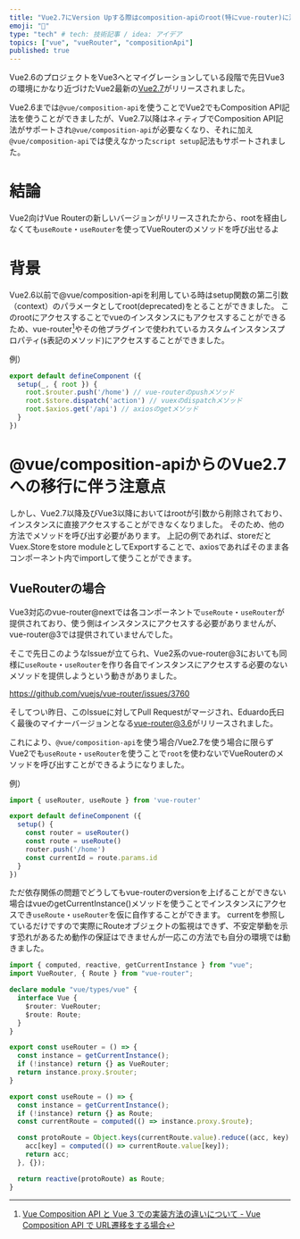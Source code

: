 ```yaml
---
title: "Vue2.7にVersion Upする際はcomposition-apiのroot(特にvue-router)に注意！"
emoji: "🎃"
type: "tech" # tech: 技術記事 / idea: アイデア
topics: ["vue", "vueRouter", "compositionApi"]
published: true
---
```


Vue2.6のプロジェクトをVue3へとマイグレーションしている段階で先日Vue3の環境にかなり近づけたVue2最新の[Vue2.7](https://blog.vuejs.org/posts/vue-2-7-naruto.html)がリリースされました。

Vue2.6までは`@vue/composition-api`を使うことでVue2でもComposition API記法を使うことができましたが、Vue2.7以降はネィティブでComposition API記法がサポートされ`@vue/composition-api`が必要なくなり、それに加え`@vue/composition-api`では使えなかった`script setup`記法もサポートされました。

# 結論

Vue2向けVue Routerの新しいバージョンがリリースされたから、rootを経由しなくても`useRoute`・`useRouter`を使ってVueRouterのメソッドを呼び出せるよ

# 背景

Vue2.6以前で@vue/composition-apiを利用している時はsetup関数の第二引数（context）のパラメータとしてroot(deprecated)をとることができました。
このrootにアクセスすることでvueのインスタンスにもアクセスすることができるため、vue-router[^1]やその他プラグインで使われているカスタムインスタンスプロパティ(`$`表記のメソッド)にアクセスすることができました。

例）

```ts
export default defineComponent ({
  setup(_, { root }) {
    root.$router.push('/home') // vue-routerのpushメソッド
    root.$store.dispatch('action') // vuexのdispatchメソッド
    root.$axios.get('/api') // axiosのgetメソッド
  }
})
```

# @vue/composition-apiからのVue2.7への移行に伴う注意点

しかし、Vue2.7以降及びVue3以降においてはrootが引数から削除されており、インスタンスに直接アクセスすることができなくなりました。
そのため、他の方法でメソッドを呼び出す必要があります。
上記の例であれば、storeだとVuex.Storeをstore moduleとしてExportすることで、axiosであればそのまま各コンポーネント内でimportして使うことができます。

## VueRouterの場合

Vue3対応のvue-router@nextでは各コンポーネントで`useRoute`・`useRouter`が提供されており、使う側はインスタンスにアクセスする必要がありませんが、vue-router@3では提供されていませんでした。

そこで先日このようなIssueが立てられ、Vue2系のvue-router@3においても同様に`useRoute`・`useRouter`を作り各自でインスタンスにアクセスする必要のないメソッドを提供しようという動きがありました。

https://github.com/vuejs/vue-router/issues/3760

そしてつい昨日、このIssueに対してPull Requestがマージされ、Eduardo氏曰く最後のマイナーバージョンとなる[vue-router@3.6](https://github.com/vuejs/vue-router/blob/dev/CHANGELOG.md)がリリースされました。

これにより、`@vue/composition-api`を使う場合/Vue2.7を使う場合に限らずVue2でも`useRoute`・`useRouter`を使うことで`root`を使わないでVueRouterのメソッドを呼び出すことができるようになりました。

例）

```ts
import { useRouter, useRoute } from 'vue-router'

export default defineComponent ({
  setup() {
    const router = useRouter()
    const route = useRoute()
    router.push('/home')
    const currentId = route.params.id
  }
})
```

ただ依存関係の問題でどうしてもvue-routerのversionを上げることができない場合はvueのgetCurrentInstance()メソッドを使うことでインスタンスにアクセスでき`useRoute`・`useRouter`を仮に自作することができます。
currentを参照しているだけですので実際にRouteオブジェクトの監視はできず、不安定挙動を示す恐れがあるため動作の保証はできませんが一応この方法でも自分の環境では動きました。

```ts
import { computed, reactive, getCurrentInstance } from "vue";
import VueRouter, { Route } from "vue-router";

declare module "vue/types/vue" {
  interface Vue {
    $router: VueRouter;
    $route: Route;
  }
}

export const useRouter = () => {
  const instance = getCurrentInstance();
  if (!instance) return {} as VueRouter;
  return instance.proxy.$router;
}

export const useRoute = () => {
  const instance = getCurrentInstance();
  if (!instance) return {} as Route;
  const currentRoute = computed(() => instance.proxy.$route);

  const protoRoute = Object.keys(currentRoute.value).reduce((acc, key) => {
    acc[key] = computed(() => currentRoute.value[key]);
    return acc;
  }, {});

  return reactive(protoRoute) as Route;
}
```

[^1]: [Vue Composition API と Vue 3 での実装方法の違いについて - Vue Composition API で URL遷移をする場合](https://zenn.dev/okakyo/articles/9df4fe85c9735f#vue-composition-api-%E3%81%A7-url%E9%81%B7%E7%A7%BB%E3%82%92%E3%81%99%E3%82%8B%E5%A0%B4%E5%90%88)

